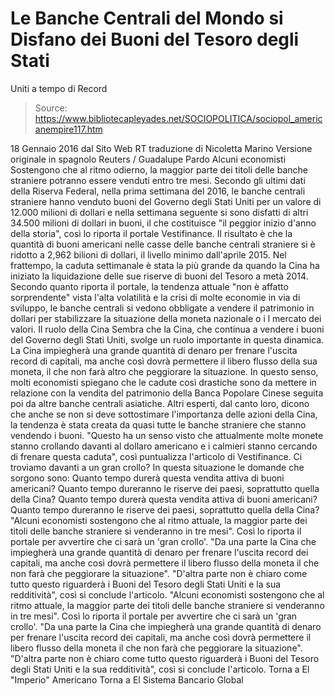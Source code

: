 # Le Banche Centrali del Mondo si Disfano dei Buoni del Tesoro degli Stati 
Uniti a tempo di Record

> Source: https://www.bibliotecapleyades.net/SOCIOPOLITICA/sociopol_americanempire117.htm

18 Gennaio 2016
dal Sito Web RT
traduzione di Nicoletta Marino
Versione originale in spagnolo
Reuters / Guadalupe Pardo
Alcuni economisti
Sostengono che al ritmo odierno,
la maggior parte dei titoli delle banche straniere
potranno essere venduti
entro tre mesi.
Secondo gli ultimi dati della Riserva Federal, nella prima settimana del 2016, le banche centrali straniere hanno venduto buoni del Governo degli Stati Uniti per un valore di 12.000 milioni di dollari e nella settimana seguente si sono disfatti di altri 34.500 milioni di dollari in buoni, il che costituisce "il peggior inizio d'anno della storia", così lo riporta il portale Vestifinance.
Il risultato è che la quantità di buoni americani nelle casse delle banche centrali straniere si è ridotto a 2,962 bilioni di dollari, il livello minimo dall'aprile 2015.
Nel frattempo, la caduta settimanale è stata la più grande da quando la Cina ha iniziato la liquidazione delle sue riserve di buoni del Tesoro a metà 2014.
Secondo quanto riporta il portale, la tendenza attuale "non è affatto sorprendente" vista l'alta volatilità e la crisi di molte economie in via di sviluppo, le banche centrali si vedono obbligate a vendere il patrimonio in dollari per stabilizzare la situazione della moneta nazionale o i l mercato dei valori.
Il ruolo della Cina
Sembra che la Cina, che continua a vendere i buoni del Governo degli Stati Uniti, svolge un ruolo importante in questa dinamica.
La Cina impiegherà una grande quantità di denaro
per frenare l'uscita record di capitali,
ma anche così dovrà permettere il libero flusso della sua moneta,
il che non farà altro che peggiorare la situazione.
In questo senso, molti economisti spiegano che le cadute così drastiche sono da mettere in relazione con la vendita del patrimonio della Banca Popolare Cinese seguita poi da altre banche centrali asiatiche.
Altri esperti, dal canto loro, dicono che anche se non si deve sottostimare l'importanza delle azioni della Cina, la tendenza è stata creata da quasi tutte le banche straniere che stanno vendendo i buoni.
"Questo ha un senso visto che attualmente molte monete stanno crollando davanti al dollaro americano e i calmieri stanno cercando di frenare questa caduta", così puntualizza l'articolo di Vestifinance.
Ci troviamo davanti a un gran crollo?
In questa situazione le domande che sorgono sono:
Quanto tempo durerà questa vendita attiva di buoni americani? Quanto tempo dureranno le riserve dei paesi, soprattutto quella della Cina?
Quanto tempo durerà questa vendita attiva di buoni americani?
Quanto tempo dureranno le riserve dei paesi, soprattutto quella della Cina?
"Alcuni economisti sostengono che al ritmo attuale, la maggior parte dei titoli delle banche straniere si venderanno in tre mesi". Così lo riporta il portale per avvertire che ci sarà un 'gran crollo'. "Da una parte la Cina che impiegherà una grande quantità di denaro per frenare l'uscita record dei capitali, ma anche così dovrà permettere il libero flusso della moneta il che non farà che peggiorare la situazione". "D'altra parte non è chiaro come tutto questo riguarderà i Buoni del Tesoro degli Stati Uniti e la sua redditività", così si conclude l'articolo.
"Alcuni economisti sostengono che al ritmo attuale, la maggior parte dei titoli delle banche straniere si venderanno in tre mesi". Così lo riporta il portale per avvertire che ci sarà un 'gran crollo'.
"Da una parte la Cina che impiegherà una grande quantità di denaro per frenare l'uscita record dei capitali, ma anche così dovrà permettere il libero flusso della moneta il che non farà che peggiorare la situazione".
"D'altra parte non è chiaro come tutto questo riguarderà i Buoni del Tesoro degli Stati Uniti e la sua redditività", così si conclude l'articolo.
Torna a El "Imperio" Americano
Torna a El Sistema Bancario Global
